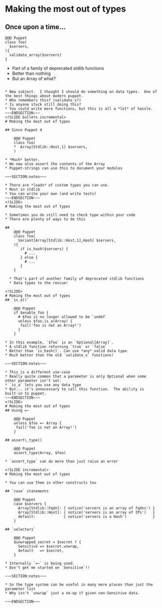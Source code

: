 <!SLIDE bullets incremental>
# Making the most out of types

## Once upon a time...
    @@@ Puppet
    class foo(
      $servers,
    ){
      validate_array($servers)
    }
* Part of a family of deprecated stdlib functions
* Better than nothing
* But an Array of what?

~~~SECTION:notes~~~

* New subject.  I thought I should do something on data types.  One of the best things about modern puppet.
* Who remembers this? (validate_x?)
* Is anyone stuck still doing this?
* You could write more functions, but this is all a *lot* of hassle.
~~~ENDSECTION~~~
<!SLIDE bullets incremental>
# Making the most out of types

## Since Puppet 4

    @@@ Puppet
    class foo(
    *  Array[Stdlib::Host,1] $servers,
    )

* *Much* better.
* We now also assert the contents of the Array
* Puppet-strings can use this to document your modules

~~~SECTION:notes~~~

* There are *loads* of custom types you can use.
* Most in stdlib
* You can write your own (and write tests)
~~~ENDSECTION~~~
<!SLIDE>
# Making the most out of types

* Sometimes you do still need to check type within your code
* There are plenty of ways to do this

##
    @@@ Puppet
    class foo(
      Variant[Array[Stdlib::Host,1],Hash] $servers,
    ){
       if is_hash($servers) {
         # ...
       } else {
         # ...
       }
    }

  * That's part of another family of deprecated stdlib functions
  * Data types to the rescue!

<!SLIDE>
# Making the most out of types
## `is_a()`

    @@@ Puppet
    if $enable_foo {
      # $foo is no longer allowed to be `undef`
      unless $foo.is_a(Array) {
       fail('foo is not an Array!')
      }
    }

* In this example, `$foo` is an `Optional[Array]`.
* A stdlib function returning `true` or `false`
* Better than `is_hash()`. Can use *any* valid data type.
* Much better than the old `validate_x` functions!

~~~SECTION:notes~~~

* This is a different use-case
* Really quite common that a parameter is only Optional when some other parameter isn't set.
* `is_a` lets you use any data type
* But... it's unnecessary to call this function.  The ability is built-in to puppet.
~~~ENDSECTION~~~
<!SLIDE>
# Making the most out of types
## Using =~

    @@@ Puppet
    unless $foo =~ Array {
     fail('foo is not an Array!')
    }

## assert\_type()

    @@@ Puppet
    assert_type(Array, $foo)

* `assert_type` can do more than just raise an error

<!SLIDE incremental>
# Making the most out of types

* You can use them in other constructs too

## `case` statements

    @@@ Puppet
    case $servers {
      Array[Stdlib::Fqdn]: { notice('servers is an array of fqdns') }
      Array[Stdlib::Host]: { notice('servers is an array of IPs')   }
      default:             { notice('servers is a Hash')            }
    }

## `selectors`

    @@@ Puppet
    $unwrapped_secret = $secret ? {
      Sensitive => $secret.unwrap,
      default   => $secret,
    }

* Internally `=~` is being used.
* Don't get me started on `Sensitive`!!

~~~SECTION:notes~~~

* So the type system can be useful in many more places than just the parameter list
* Why isn't `unwrap` just a no-op if given non-Sensitive data.

~~~ENDSECTION~~~
